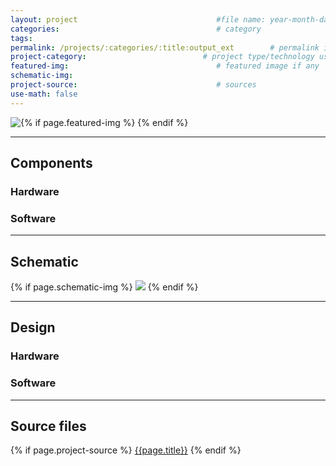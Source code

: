 ```yaml
---
layout: project                               #file name: year-month-day-title.md
categories:                                   # category
tags:
permalink: /projects/:categories/:title:output_ext        # permalink if any
project-category:                          # project type/technology used
featured-img:                                 # featured image if any
schematic-img:
project-source:                               # sources
use-math: false
---
```



{% if page.featured-img %}
  <img src="{{ page.featured-img }}" class="img-fluid mr-3" style="float:left; max-width:15rem;"/>{% endif %}

---
## Components
### Hardware

### Software

---
## Schematic
{% if page.schematic-img %}
  <img src="{{ page.schematic-img }}" class="img-fluid"/>
{% endif %}

---
## Design
### Hardware

### Software

---
## Source files
{% if page.project-source %}
  <a href="{{ page.project-source }}">{{page.title}}</a>
{% endif %}
